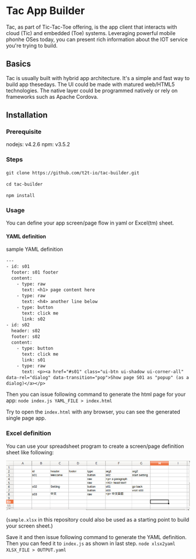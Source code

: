 # Tac App Builder
Tac, as part of Tic-Tac-Toe offering, is the app client that interacts with cloud (Tic) and embedded (Toe) systems.  Leveraging powerful mobile phonhe OSes today, you can present rich information about the IOT service you're trying to build.

## Basics
Tac is usually built with hybrid app architecture.  It's a simple and fast way to build app thesedays.  The UI could be made with matured web/HTML5 technologies.  The native layer could be programmed natively or rely on frameworks such as Apache Cordova.

## Installation
### Prerequisite
nodejs: v4.2.6
npm: v3.5.2

### Steps
`git clone https://github.com/t2t-io/tac-builder.git`

`cd tac-builder`

`npm install`

### Usage
You can define your app screen/page flow in yaml or Excel(tm) sheet. 

#### YAML definition

sample YAML definition

```
---
- id: s01
  footer: s01 footer
  content:
    - type: raw
      text: <h1> page content here
    - type: raw
      text: <h4> another line below
    - type: button
      text: click me
      link: s02
- id: s02
  header: s02
  footer: s02
  content:
    - type: button
      text: click me
      link: s01
    - type: raw
      text: <p><a href="#s01" class="ui-btn ui-shadow ui-corner-all" data-rel="dialog" data-transition="pop">Show page S01 as "popup" (as a dialog)</a></p>
```

Then you can issue following command to generate the html page for your app:
`node index.js YAML_FILE > index.html`

Try to open the `index.html` with any browser, you can see the generated single page app.


### Excel definition
You can use your spreadsheet program to create a screen/page definition sheet like following:

![](tac_sheet_example.jpg)

(`sample.xlsx` in this repository could also be used as a starting point to build your screen sheet.)

Save it and then issue following command to generate the YAML definition.  Then you can feed it to `index.js` as shown in last step.
`node xlsx2yaml XLSX_FILE > OUTPUT.yaml`

